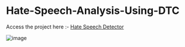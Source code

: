 # Hate-Speech-Analysis-Using-DTC

<p>Access the project here :- <a href="https://hatespeechdetector.onrender.com" target=_blank">Hate Speech Detector</a></p>

![image](https://github.com/shivanshkumar999/Hate-Speech-Analysis-Using-DTC/assets/67266253/1d70e6c5-dde1-4bd7-8efe-f1df2dea563a)
